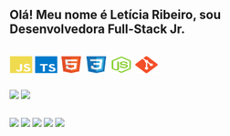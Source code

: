## Olá! Meu nome é Letícia Ribeiro, sou Desenvolvedora Full-Stack Jr.

<div style="display: inline_block"><br>
  <img align="center" alt="lett-Js" height="30" width="40" src="https://raw.githubusercontent.com/devicons/devicon/master/icons/javascript/javascript-plain.svg">
  <img align="center" alt="lett-Ts" height="30" width="40" src="https://raw.githubusercontent.com/devicons/devicon/master/icons/typescript/typescript-plain.svg">
  <img align="center" alt="lett-HTML" height="30" width="40" src="https://raw.githubusercontent.com/devicons/devicon/master/icons/html5/html5-original.svg">
  <img align="center" alt="lett-CSS" height="30" width="40" src="https://raw.githubusercontent.com/devicons/devicon/master/icons/css3/css3-original.svg">
  <img align="center" alt="lett-CSS" height="30" width="40" src="https://raw.githubusercontent.com/devicons/devicon/master/icons/nodejs/nodejs-original.svg">
  <img align="center" alt="lett-CSS" height="30" width="40" src="https://raw.githubusercontent.com/devicons/devicon/master/icons/git/git-original.svg">
</div>

  ##
  
<picture>
  <source
    srcset="https://github-readme-stats.vercel.app/api?username=lettribeiros&show_icons=true&theme=radical"
  />
  <source
    srcset="https://github-readme-stats.vercel.app/api?username=lettribeiros&show_icons=true"
    media="(prefers-color-scheme: light), (prefers-color-scheme: no-preference)"
  />
  <img src="https://github-readme-stats.vercel.app/api?username=lettribeiros&show_icons=true" />
</picture>

<picture>
  <source
    srcset="https://github-readme-stats.vercel.app/api/top-langs/?username=lettribeiros&theme=radical&layout=donut"
  />
  <source
    srcset="https://github-readme-stats.vercel.app/api/top-langs/?username=lettribeiros&layout=donut"
  />
  <img src="https://github-readme-stats.vercel.app/api?username=lettribeiros&show_icons=true" />
</picture>

  ##

<div> 
  <a href="https://instagram.com/lett_ribeiros" target="_blank"><img src="https://img.shields.io/badge/-Instagram-%23E4405F?style=for-the-badge&logo=instagram&logoColor=white" target="_blank"></a>
 	<a href="https://www.twitch.tv/lett_ribeiros" target="_blank"><img src="https://img.shields.io/badge/Twitch-9146FF?style=for-the-badge&logo=twitch&logoColor=white" target="_blank"></a>
 <a href="" target="_blank"><img src="https://img.shields.io/badge/Discord-7289DA?style=for-the-badge&logo=discord&logoColor=white" target="_blank"></a> 
  <a href = "mailto:lerihribeiro@gmail.com"><img src="https://img.shields.io/badge/-Gmail-%23333?style=for-the-badge&logo=gmail&logoColor=white" target="_blank"></a>
  <a href="https://www.linkedin.com/in/let%C3%ADcia-ribeiro-dev-eng/" target="_blank"><img src="https://img.shields.io/badge/-LinkedIn-%230077B5?style=for-the-badge&logo=linkedin&logoColor=white" target="_blank"></a> 
</div>
